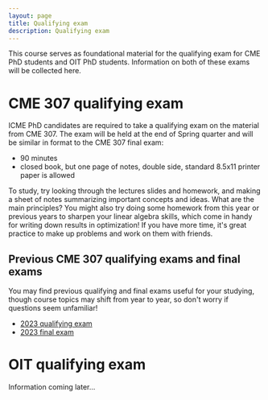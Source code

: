 ```yaml
---
layout: page
title: Qualifying exam
description: Qualifying exam
---
```


This course serves as foundational material for the qualifying exam for CME PhD students and OIT PhD students. Information on both of these exams will be collected here.

# CME 307 qualifying exam

ICME PhD candidates are required to take a qualifying exam on the material from CME 307. The exam will be held at the end of Spring quarter and will be similar in format to the CME 307 final exam: 

- 90 minutes
- closed book, but one page of notes, double side, standard 8.5x11 printer paper is allowed

To study, try looking through the lectures slides and homework, and making a sheet of notes summarizing important concepts and ideas. What are the main principles? You might also try doing some homework from this year or previous years to sharpen your linear algebra skills, which come in handy for writing down results in optimization! If you have more time, it's great practice to make up problems and work on them with friends.

## Previous CME 307 qualifying exams and final exams

You may find previous qualifying and final exams useful for your studying, though course topics may shift from year to year, so don't worry if questions seem unfamiliar!

- [2023 qualifying exam](homework/qual/2023-CME307-qual.pdf)
- [2023 final exam](homework/qual/2023-CME307-final.pdf)

# OIT qualifying exam

Information coming later...